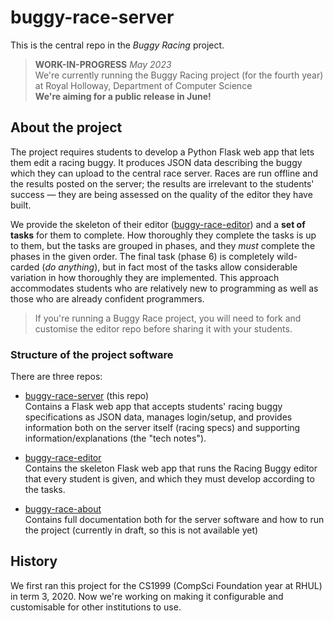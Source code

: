 # buggy-race-server

This is the central repo in the _Buggy Racing_ project.

> **WORK-IN-PROGRESS** _May 2023_  
> We're currently running the Buggy Racing project (for the fourth year) at
> Royal Holloway, Department of Computer Science  
> **We're aiming for a public release in June!**


## About the project

The project requires students to develop a Python Flask web app that lets them
edit a racing buggy. It produces JSON data describing the buggy which they can
upload to the central race server. Races are run offline and the results posted
on the server; the results are irrelevant to the students' success — they
are being assessed on the quality of the editor they have built.

We provide the skeleton of their editor
([buggy-race-editor](https://github.com/buggyrace/buggy-race-editor))
and a **set of tasks** for them to complete. How thoroughly they complete
the tasks is up to them, but the tasks are grouped in phases, and they _must_
complete the phases in the given order. The final task (phase 6) is completely
wild-carded (_do anything_), but in fact most of the tasks allow considerable
variation in how thoroughly they are implemented. This approach accommodates
students who are relatively new to programming as well as those who are
already confident programmers.

> If you're running a Buggy Race project, you will need to fork and customise
> the editor repo before sharing it with your students. 

### Structure of the project software

There are three repos:

* [buggy-race-server](https://github.com/buggyrace/buggy-race-server)
  (this repo)  
  Contains a Flask web app that accepts students' racing buggy specifications
  as JSON data, manages login/setup, and provides information both on the
  server itself (racing specs) and supporting information/explanations (the
  "tech notes").

* [buggy-race-editor](https://github.com/buggyrace/buggy-race-editor)  
  Contains the skeleton Flask web app that runs the Racing Buggy editor that
  every student is given, and which they must develop according to the tasks.

* [buggy-race-about](https://github.com/buggyrace/buggy-race-about)  
  Contains full documentation both for the server software and how to run the
  project (currently in draft, so this is not available yet)

## History

We first ran this project for the CS1999 (CompSci Foundation year at RHUL)
in term 3, 2020. Now we're working on making it configurable and customisable
for other institutions to use.

